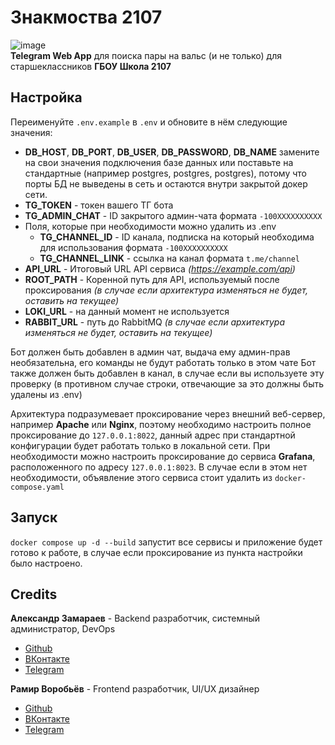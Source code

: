 # Знакмоства 2107

![image](https://github.com/user-attachments/assets/8b00b471-8251-4967-864a-5c6d6598bc94)<br>
**Telegram Web App** для поиска пары на вальс (и не только) для старшеклассников **ГБОУ Школа 2107**

## Настройка

Переименуйте `.env.example` в `.env` и обновите в нём следующие значения:
- **DB_HOST**, **DB_PORT**, **DB_USER**, **DB_PASSWORD**, **DB_NAME** замените на свои значения подключения базе данных или поставьте на стандартные (например postgres, postgres, postgres), потому что порты БД не выведены в сеть и остаются внутри закрытой докер сети.
- **TG_TOKEN** - токен вашего ТГ бота
- **TG_ADMIN_CHAT** - ID закрытого админ-чата формата `-100XXXXXXXXXX`
- Поля, которые при необходимости можно удалить из  .env
    - **TG_CHANNEL_ID** - ID канала, подписка на который необходима для использования формата `-100XXXXXXXXXX`
    - **TG_CHANNEL_LINK** - ссылка на канал формата `t.me/channel`
- **API_URL** - Итоговый URL API сервиса *(https://example.com/api)*
- **ROOT_PATH** - Коренной путь для API, используемый после проксирования *(в случае если архитектура изменяться не будет, оставить на текущее)*
- **LOKI_URL** - на данный момент не используется
- **RABBIT_URL** - путь до RabbitMQ *(в случае если архитектура изменяться не будет, оставить на текущее)*

Бот должен быть добавлен в админ чат, выдача ему админ-прав необязательна, его команды не будут работать только в этом чате
Бот также должен быть добавлен в канал, в случае если вы используете эту проверку (в противном случае строки, отвечающие за это должны быть удалены из .env)

Архитектура подразумевает проксирование через внешний веб-сервер, например **Apache** или **Nginx**, поэтому необходимо настроить полное проксирование до `127.0.0.1:8022`, данный адрес при стандартной конфигурации будет работать только в локальной сети.
При необходимости можно настроить проксирование до сервиса **Grafana**, расположенного по адресу `127.0.0.1:8023`. В случае если в этом нет необходимости, объявление этого сервиса стоит удалить из `docker-compose.yaml`

## Запуск

`docker compose up -d --build` запустит все сервисы и приложение будет готово к работе, в случае если проксирование из пункта настройки было настроено.

## Credits

**Александр Замараев** - Backend разработчик, системный администратор, DevOps
- [Github](https://github.com/Zoom-Developer)
- [ВКонтакте](https://vk.com/zoom_developer)
- [Telegram](https://t.me/zoomdevs)

**Рамир Воробьёв** - Frontend разработчик, UI/UX дизайнер
- [Github](https://github.com/Ramchike)
- [ВКонтакте](https://vk.com/ramchike)
- [Telegram](https://t.me/ramchike)
